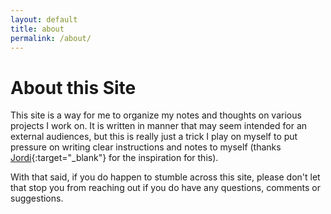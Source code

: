 ```yaml
---
layout: default
title: about
permalink: /about/
---
```


# About this Site

This site is a way for me to organize my notes and thoughts on various projects I work on.  It is written in manner that may seem intended for an external audiences, but this is really just a trick I play on myself to put pressure on writing clear instructions and notes to myself (thanks [Jordi](https://jcastellssala.com/){:target="_blank"} for the inspiration for this).

With that said, if you do happen to stumble across this site, please don't let that stop you from reaching out if you do have any questions, comments or suggestions.
